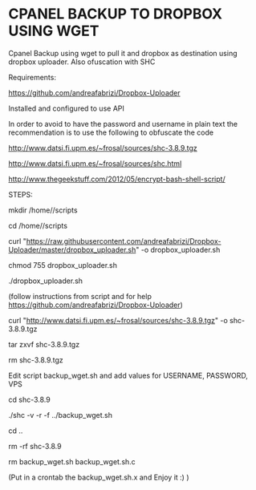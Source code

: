 # CPANEL BACKUP TO DROPBOX USING WGET
Cpanel Backup using wget to pull it and dropbox as destination using dropbox uploader. Also ofuscation with SHC


Requirements:

https://github.com/andreafabrizi/Dropbox-Uploader

Installed and configured to use API

In order to avoid to have the password and username in plain text the recommendation is to use the following to obfuscate the code

http://www.datsi.fi.upm.es/~frosal/sources/shc-3.8.9.tgz 

http://www.datsi.fi.upm.es/~frosal/sources/shc.html

http://www.thegeekstuff.com/2012/05/encrypt-bash-shell-script/ 



STEPS:

mkdir /home/<username>/scripts

cd /home/<username>/scripts

curl "https://raw.githubusercontent.com/andreafabrizi/Dropbox-Uploader/master/dropbox_uploader.sh" -o dropbox_uploader.sh

chmod 755 dropbox_uploader.sh 

./dropbox_uploader.sh

(follow instructions from script and for help https://github.com/andreafabrizi/Dropbox-Uploader)

curl "http://www.datsi.fi.upm.es/~frosal/sources/shc-3.8.9.tgz" -o shc-3.8.9.tgz

tar zxvf shc-3.8.9.tgz

rm shc-3.8.9.tgz

Edit script backup_wget.sh and add values for USERNAME, PASSWORD, VPS

cd shc-3.8.9

./shc -v -r -f ../backup_wget.sh 

cd ..

rm -rf shc-3.8.9

rm backup_wget.sh backup_wget.sh.c

(Put in a crontab the backup_wget.sh.x and Enjoy it :) )
